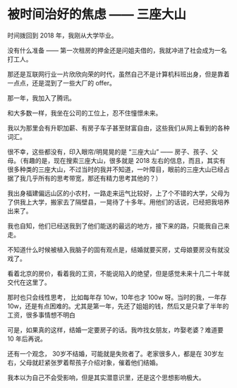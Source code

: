 # 被时间治好的焦虑 —— 三座大山

时间拨回到 2018 年，我刚从大学毕业。

没有什么准备 —— 第一次租房的押金还是问姐夫借的，我就冲进了社会成为一名打工人。

那还是互联网行业一片欣欣向荣的时代，虽然自己不是计算机科班出身，但是靠着一点点，还是混到了一些大厂的 offer。

那一年，我加入了腾讯。

和大多数一样，我坐在公司的工位上，忍不住憧憬未来。

我以为那里会有升职加薪、有房子车子甚至财富自由，这些我们从网上看到的各种词汇。

很不幸，这些都没有，印入眼帘/明晃晃的是 “三座大山” —— 房子、孩子、父母。（有趣的是，现在搜索三座大山，很多就是 2018 左右的信息，而且，其实有很多种类的三座大山，不过当时的我并不知道，一叶障目，眼前的三座大山已经占据了我几乎所有的思考带宽，那还有精力思考其他的？）

我出身福建偏远山区的小农村，一路走来运气比较好，上了个不错的大学，父母为了供我上大学，搬家去了隔壁县，一晃待了十多年。用他们的话说，已经把我培养出来了。

我也自知，他们已经送我到了他们能送的最远的地方，接下来的路，只能我自己来走。

不知道什么时候被植入我脑子的固有观点是，结婚就要买房，丈母娘要房没有就没戏了。

看着北京的房价，看着我的工资，不能说陷入的绝望，但是感觉未来十几二十年就交代在这里了。

那时也只会线性思考， 比如每年存 10w，10年也才 100w 呀。当时的我，一年存 10w，还是有点困难的。尤其是第一年，先还了姐姐的钱，然后又是只拿了半年的工资，很多事情想不明白

可是，如果真的这样，结婚一定要房子的话。我咋找女朋友，咋娶老婆？难道要 10 年后再说。

还有一个观念， 30岁不结婚，可能就是失败者了。老家很多人，都是在 30岁左右，父母就赶紧张罗着帮孩子介绍对象，催着他们结婚。

我本以为自己不会受影响，但是其实潜意识里，还是这个思想影响极大。

